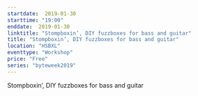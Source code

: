 ```yaml
---
startdate:  2019-01-30
starttime: "19:00"
enddate:  2019-01-30
linktitle: "Stompboxin’, DIY fuzzboxes for bass and guitar"
title: "Stompboxin’, DIY fuzzboxes for bass and guitar"
location: "HSBXL"
eventtype: "Workshop"
price: "Free"
series: "byteweek2019"
--- 
```


Stompboxin’, DIY fuzzboxes for bass and guitar